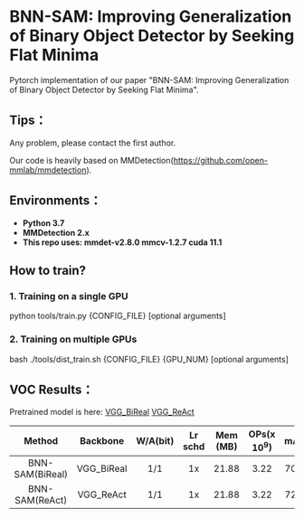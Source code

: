 # BNN-SAM: Improving Generalization of Binary Object Detector by Seeking Flat Minima

Pytorch implementation of our paper "BNN-SAM: Improving Generalization of Binary Object Detector by Seeking Flat Minima".


## Tips：

Any problem, please contact the first author. 

Our code is heavily based on MMDetection(https://github.com/open-mmlab/mmdetection).


## Environments：

- **Python 3.7**
- **MMDetection 2.x**
- **This repo uses: mmdet-v2.8.0 mmcv-1.2.7 cuda 11.1**


## How to train?

### 1. Training on a single GPU

python tools/train.py {CONFIG_FILE} [optional arguments]

### 2. Training on multiple GPUs



bash ./tools/dist_train.sh 
    {CONFIG_FILE} 
    {GPU_NUM} 
    [optional arguments]

## VOC Results：

Pretrained model is here: [VGG_BiReal](https://www.dropbox.com/s/nbf0o2h710bde91/vgg16_BiReal.pt?dl=0) [VGG_ReAct](https://www.dropbox.com/s/7pyjwgti958yjh3/vgg16_ReAct.pt?dl=0) 

| Method | Backbone  | W/A(bit) | Lr schd | Mem (MB) | OPs(x $10^9$) | mAP | Config | Download |
|:------------:|:---------:|:-------:|:-------:|:--------:|:--------------:|:------:|:------:|:--------:|
| BNN-SAM(BiReal) | VGG_BiReal| 1/1 | 1x      | 21.88  | 3.22      | 70.6  |[config](https://www.dropbox.com/s/s8fe1lkuc0wjzfr/ssd300_voc0712_SAM_BNN%28BiReal%29.py?dl=0) | [model](https://www.dropbox.com/s/zs37hxcn2lp5pdn/ssd300_voc0712_SAM_BNN%28BiReal%29_70.6.pth?dl=0) &#124; [log](https://www.dropbox.com/s/3rdnsof6dxxtglp/20220511_102220.log?dl=0) |
| BNN-SAM(ReAct) | VGG_ReAct|1/1 | 1x      | 21.88   | 3.22         | 72.5  |[config](https://www.dropbox.com/s/zl22tnh2hza0fur/ssd300_voc0712_SAM_BNN%28ReAct%29.py?dl=0) | [model](https://www.dropbox.com/s/g6fh3f4a5bpshxn/ssd300_voc0712_SAM_BNN%28ReAct%29_72.5.pth?dl=0) &#124; [log](https://www.dropbox.com/s/tiepx60mha5bcar/20220917_171443.log?dl=0) |


